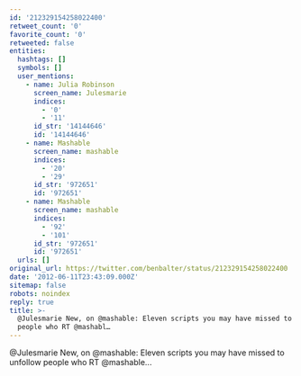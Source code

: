 ```yaml
---
id: '212329154258022400'
retweet_count: '0'
favorite_count: '0'
retweeted: false
entities:
  hashtags: []
  symbols: []
  user_mentions:
    - name: Julia Robinson
      screen_name: Julesmarie
      indices:
        - '0'
        - '11'
      id_str: '14144646'
      id: '14144646'
    - name: Mashable
      screen_name: mashable
      indices:
        - '20'
        - '29'
      id_str: '972651'
      id: '972651'
    - name: Mashable
      screen_name: mashable
      indices:
        - '92'
        - '101'
      id_str: '972651'
      id: '972651'
  urls: []
original_url: https://twitter.com/benbalter/status/212329154258022400
date: '2012-06-11T23:43:09.000Z'
sitemap: false
robots: noindex
reply: true
title: >-
  @Julesmarie New, on @mashable: Eleven scripts you may have missed to unfollow
  people who RT @mashabl…
---
```


@Julesmarie New, on @mashable: Eleven scripts you may have missed to unfollow people who RT @mashable...
